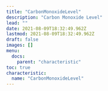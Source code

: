 ```yaml
---
title: "CarbonMonoxideLevel"
description: "Carbon Monoxide Level"
lead: ""
date: 2021-08-09T18:32:49.962Z
lastmod: 2021-08-09T18:32:49.962Z
draft: false
images: []
menu:
  docs:
    parent: "characteristic"
toc: true
characteristic:
  name: "CarbonMonoxideLevel"
---
```

